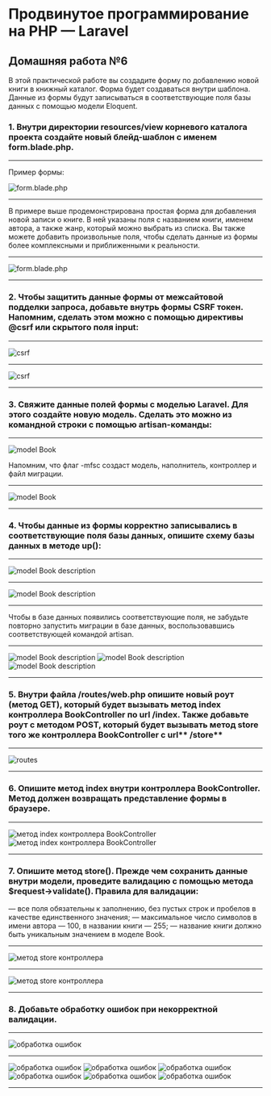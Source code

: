# Продвинутое программирование на PHP — Laravel
## Домашняя работа №6

В этой практической работе вы создадите форму по добавлению новой книги в книжный каталог. Форма будет создаваться внутри шаблона. Данные из формы будут записываться в соответствующие поля базы данных с помощью модели Eloquent.

### 1. Внутри директории resources/view корневого каталога проекта создайте новый блейд-шаблон с именем form.blade.php.

---
   Пример формы:

![form.blade.php](storage/app/private/img/1_0.png "form.blade.php")

---

В примере выше продемонстрирована простая форма для добавления новой записи о книге. В ней указаны поля с названием книги, именем автора, а также жанр, который можно выбрать из списка. Вы также можете добавить произвольные поля, чтобы сделать данные из формы более комплексными и приближенными к реальности.

---
![form.blade.php](storage/app/private/img/1_1.png "form.blade.php")

---

### 2. Чтобы защитить данные формы от межсайтовой подделки запроса, добавьте внутрь формы CSRF токен. Напомним, сделать этом можно с помощью директивы @csrf или скрытого поля input:

---
![csrf](storage/app/private/img/2_0.png "csrf")

---

![csrf](storage/app/private/img/2_1.png "csrf")

---

### 3. Свяжите данные полей формы с моделью Laravel. Для этого создайте новую модель. Сделать это можно из командной строки с помощью artisan-команды:

---
![model Book](storage/app/private/img/3_0.png "model Book")

Напомним, что флаг -mfsc создаст модель, наполнитель, контроллер и файл миграции.

---
![model Book](storage/app/private/img/3_1.png "model Book")

---

### 4. Чтобы данные из формы корректно записывались в соответствующие поля базы данных, опишите схему базы данных в методе up():

---
![model Book description](storage/app/private/img/4_0.png "model Book description")

---
![model Book description](storage/app/private/img/4_1.png "model Book description")

---

Чтобы в базе данных появились соответствующие поля, не забудьте повторно запустить миграции в базе данных, воспользовавшись соответствующей командой artisan.

---
![model Book description](storage/app/private/img/4_2.png "model Book description")
![model Book description](storage/app/private/img/4_3.png "model Book description")
![model Book description](storage/app/private/img/4_4.png "model Book description")

---

### 5. Внутри файла /routes/web.php опишите новый роут (метод GET), который будет вызывать метод index контроллера BookController по url /index. Также добавьте роут с методом POST, который будет вызывать метод store того же контроллера BookController с url** /store**

---
![routes](storage/app/private/img/5_0.png "routes")

---

### 6. Опишите метод index внутри контроллера BookController. Метод должен возвращать представление формы в браузере.

---
![метод index контроллера BookController](storage/app/private/img/6_0.png "метод index контроллера BookController")
![метод index контроллера BookController](storage/app/private/img/6_1.png "метод index контроллера BookController")

---

### 7. Опишите метод store(). Прежде чем сохранить данные внутри модели, проведите валидацию с помощью метода $request->validate(). Правила для валидации:
   — все поля обязательны к заполнению, без пустых строк и пробелов в качестве единственного значения;
   — максимальное число символов в имени автора — 100, в названии книги — 255;
   — название книги должно быть уникальным значением в моделе Book.

---
![метод store контроллера](storage/app/private/img/7_0.png "метод store контроллера")

---
![метод store контроллера](storage/app/private/img/ "метод store контроллера")

---

### 8. Добавьте обработку ошибок при некорректной валидации.

---
![обработка ошибок](storage/app/private/img/8_0.png "обработка ошибок")

---
![обработка ошибок](storage/app/private/img/8_1.png "обработка ошибок")
![обработка ошибок](storage/app/private/img/8_2.png "обработка ошибок")
![обработка ошибок](storage/app/private/img/8_3.png "обработка ошибок")
![обработка ошибок](storage/app/private/img/8_4.png "обработка ошибок")
![обработка ошибок](storage/app/private/img/8_5.png "обработка ошибок")
![обработка ошибок](storage/app/private/img/8_6.png "обработка ошибок")

---
